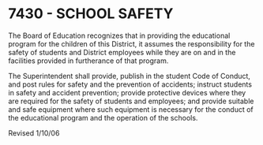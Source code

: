 7430 - SCHOOL SAFETY
====================

The Board of Education recognizes that in providing the educational
program for the children of this District, it assumes the responsibility
for the safety of students and District employees while they are on and
in the facilities provided in furtherance of that program.

The Superintendent shall provide, publish in the student Code of
Conduct, and post rules for safety and the prevention of accidents;
instruct students in safety and accident prevention; provide protective
devices where they are required for the safety of students and
employees; and provide suitable and safe equipment where such equipment
is necessary for the conduct of the educational program and the
operation of the schools.

Revised 1/10/06
